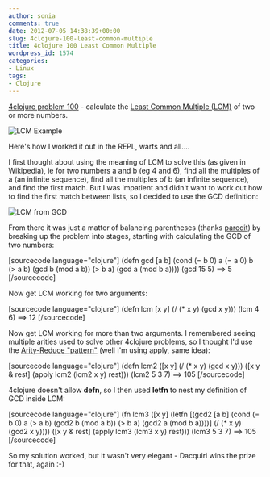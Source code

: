 ```yaml
---
author: sonia
comments: true
date: 2012-07-05 14:38:39+00:00
slug: 4clojure-100-least-common-multiple
title: 4clojure 100 Least Common Multiple
wordpress_id: 1574
categories:
- Linux
tags:
- Clojure
---
```


[4clojure problem 100](http://www.4clojure.com/problem/100) - calculate the [Least Common Multiple (LCM)](http://en.wikipedia.org/wiki/Least_common_multiple) of two or more numbers.

![LCM Example](http://upload.wikimedia.org/wikipedia/en/math/c/b/0/cb0d245e78e328c29095b9522fd16200.png)

Here's how I worked it out in the REPL, warts and all....

I first thought about using the meaning of LCM to solve this (as given in Wikipedia), ie for two numbers a and b (eg 4 and 6), find all the multiples of a (an infinite sequence), find all the multiples of b (an infinite sequence), and find the first match. But I was impatient and didn't want to work out how to find the first match between lists, so I decided to use the GCD definition:

![LCM from GCD](http://upload.wikimedia.org/wikipedia/en/math/5/b/3/5b3f3c62dd59cc5594af7b2ece3798fb.png)

From there it was just a matter of balancing parentheses (thanks [paredit](http://blog.snowfrog.net/2012/06/02/emacs-paredit-notes-for-osx/)) by breaking up the problem into stages, starting with calculating the GCD of two numbers:

[sourcecode language="clojure"]
(defn gcd [a b]
  (cond
   (= b 0) a
   (= a 0) b
   (> a b) (gcd b (mod a b))
   (> b a) (gcd a (mod b a))))
(gcd 15 5)
==> 5
[/sourcecode]

Now get LCM working for two arguments:

[sourcecode language="clojure"]
(defn lcm [x y]
  (/ (* x y) (gcd x y)))
(lcm 4 6)
==> 12
[/sourcecode]

Now get LCM working for more than two arguments. I remembered seeing multiple arities used to solve other 4clojure problems, so I thought I'd use the [Arity-Reduce "pattern"](http://blog.darevay.com/2011/08/briefly-the-arity-reduce-pattern-in-clojure/) (well I'm using apply, same idea):

[sourcecode language="clojure"]
(defn lcm2
  ([x y] (/ (* x y) (gcd x y)))
  ([x y & rest] (apply lcm2 (lcm2 x y) rest)))
(lcm2 5 3 7)
==> 105
[/sourcecode]

4clojure doesn't allow **defn**, so I then used **letfn** to nest my definition of GCD inside LCM:

[sourcecode language="clojure"]
(fn lcm3
  ([x y]
     (letfn [(gcd2 [a b]
               (cond
                (= b 0) a
                (> a b) (gcd2 b (mod a b))
                (> b a) (gcd2 a (mod b a))))]
       (/ (* x y) (gcd2 x y))))
  ([x y & rest] (apply lcm3 (lcm3 x y) rest)))
(lcm3 5 3 7)
==> 105
[/sourcecode]

So my solution worked, but it wasn't very elegant - Dacquiri wins the prize for that, again :-)
